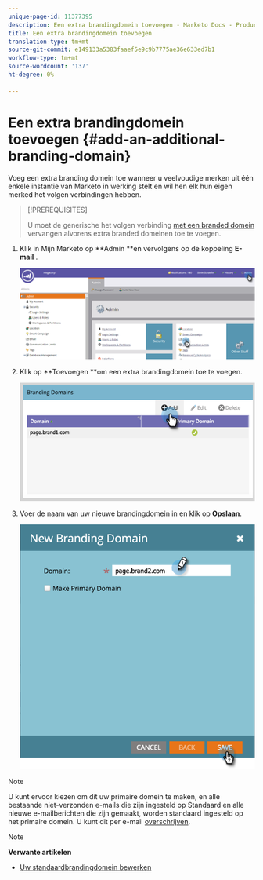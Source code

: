 ```yaml
---
unique-page-id: 11377395
description: Een extra brandingdomein toevoegen - Marketo Docs - Productdocumentatie
title: Een extra brandingdomein toevoegen
translation-type: tm+mt
source-git-commit: e149133a5383faaef5e9c9b7775ae36e633ed7b1
workflow-type: tm+mt
source-wordcount: '137'
ht-degree: 0%

---
```



# Een extra brandingdomein toevoegen {#add-an-additional-branding-domain}

Voeg een extra branding domein toe wanneer u veelvoudige merken uit één enkele instantie van Marketo in werking stelt en wil hen elk hun eigen merked het volgen verbindingen hebben.

>[!PREREQUISITES]
>
>U moet de generische het volgen verbinding [met een branded domein](edit-your-default-branding-domain.md) vervangen alvorens extra branded domeinen toe te voegen.

1. Klik in Mijn Marketo op **Admin **en vervolgens op de koppeling **E-mail** .

   ![](assets/image2016-6-29-16-3a42-3a20.png)

1. Klik op **Toevoegen **om een extra brandingdomein toe te voegen.

   ![](assets/two.png)

1. Voer de naam van uw nieuwe brandingdomein in en klik op **Opslaan**.

   ![](assets/three.png)

>[!NOTE]
>
>U kunt ervoor kiezen om dit uw primaire domein te maken, en alle bestaande niet-verzonden e-mails die zijn ingesteld op Standaard en alle nieuwe e-mailberichten die zijn gemaakt, worden standaard ingesteld op het primaire domein. U kunt dit per e-mail [overschrijven](overwrite-primary-domain-for-emails.md).

>[!NOTE]
>
>**Verwante artikelen**
>
>* [Uw standaardbrandingdomein bewerken](edit-your-default-branding-domain.md)

>



